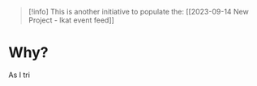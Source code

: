 > [!info] This is another initiative to populate the: [[2023-09-14 New Project - lkat event feed]]
# Why?

As I tri